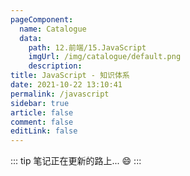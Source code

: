 ```yaml
---
pageComponent: 
  name: Catalogue
  data: 
    path: 12.前端/15.JavaScript
    imgUrl: /img/catalogue/default.png
    description: 
title: JavaScript - 知识体系
date: 2021-10-22 13:10:41
permalink: /javascript
sidebar: true
article: false
comment: false
editLink: false
---
```


::: tip
笔记正在更新的路上... :smile:
:::